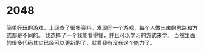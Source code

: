 # 2048

简单好玩的游戏，上网查了很多资料。发现同一个游戏，每个人做出来的思路和方式都是不同的。
我选择了一个我能看得懂，并且可以学习的方式来学。
当然里面的很多代码其实已经可以更新的了，就看我有没有这个能力了。

